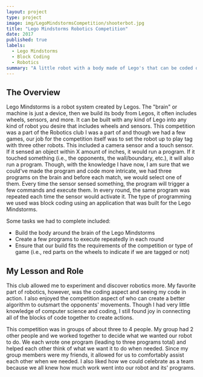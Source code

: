 ```yaml
---
layout: project
type: project
image: img/LegoMindstormsCompetition/shooterbot.jpg
title: "Lego Mindstorms Robotics Competition"
date: 2017
published: true
labels:
  - Lego Mindstorms
  - Block Coding
  - Robotics
summary: "A little robot with a body made of Lego's that can be coded or controlled by an app."
---
```


<h2> The Overview </h2>
Lego Mindstorms is a robot system created by Legos. The "brain" or machine is just a device, then we build its body from Legos, it often includes wheels, sensors, and more. It can be built with any kind of Lego into any kind of robot you desire that includes wheels and sensors. This competition was a part of the Robotics club I was a part of and though we had a few games, our job for the competition itself was to set the robot up to play tag with three other robots. This included a camera sensor and a touch sensor. If it sensed an object within X amount of inches, it would run a program. If it touched something (i.e., the opponents, the wall/boundary, etc.), it will also run a program. Though, with the knowledge I have now, I am sure that we could've made the program and code more intricate, we had three programs on the brain and before each match, we would select one of them. Every time the sensor sensed something, the program will trigger a few commands and execute them. In every round, the same program was repeated each time the sensor would activate it. The type of programming we used was block coding using an application that was built for the Lego Mindstorms.

Some tasks we had to complete included:
- Build the body around the brain of the Lego Mindstorms
- Create a few programs to execute repeatedly in each round
- Ensure that our build fits the requirements of the competition or type of game (i.e., red parts on the wheels to indicate if we are tagged or not)

<h2> My Lesson and Role </h2>
This club allowed me to experiment and discover robotics more. My favorite part of robotics, however, was the coding aspect and seeing my code in action. I also enjoyed the competition aspect of who can create a better algorithm to outsmart the opponents' movements. Though I had very little knowledge of computer science and coding, I still found joy in connecting all of the blocks of code together to create actions. 

This competition was in groups of about three to 4 people. My group had 2 other people and we worked together to decide what we wanted our robot to do. We each wrote one program (leading to three programs total) and helped each other think of what we want it to do when needed. Since my group members were my friends, it allowed for us to comfortably assist each other when we needed. I also liked how we could celebrate as a team because we all knew how much work went into our robot and its' programs.
